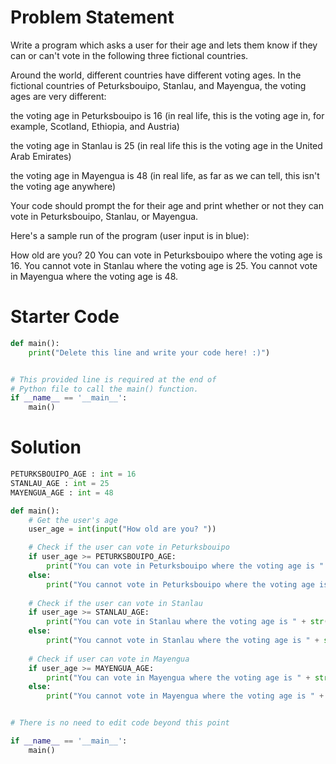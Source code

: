 # Problem Statement
Write a program which asks a user for their age and lets them know if they can or can't vote in the following three fictional countries.

Around the world, different countries have different voting ages. In the fictional countries of Peturksbouipo, Stanlau, and Mayengua, the voting ages are very different:

the voting age in Peturksbouipo is 16 (in real life, this is the voting age in, for example, Scotland, Ethiopia, and Austria)

the voting age in Stanlau is 25 (in real life this is the voting age in the United Arab Emirates)

the voting age in Mayengua is 48 (in real life, as far as we can tell, this isn't the voting age anywhere)

Your code should prompt the for their age and print whether or not they can vote in Peturksbouipo, Stanlau, or Mayengua.

Here's a sample run of the program (user input is in blue):

How old are you? 20 You can vote in Peturksbouipo where the voting age is 16. You cannot vote in Stanlau where the voting age is 25. You cannot vote in Mayengua where the voting age is 48.

# Starter Code
```python
def main():
    print("Delete this line and write your code here! :)")


# This provided line is required at the end of
# Python file to call the main() function.
if __name__ == '__main__':
    main()
```

# Solution
```python
PETURKSBOUIPO_AGE : int = 16
STANLAU_AGE : int = 25
MAYENGUA_AGE : int = 48

def main():
    # Get the user's age
    user_age = int(input("How old are you? "))

    # Check if the user can vote in Peturksbouipo
    if user_age >= PETURKSBOUIPO_AGE:
        print("You can vote in Peturksbouipo where the voting age is " + str(PETURKSBOUIPO_AGE) + ".")
    else:
        print("You cannot vote in Peturksbouipo where the voting age is " + str(PETURKSBOUIPO_AGE) + ".")
    
    # Check if the user can vote in Stanlau
    if user_age >= STANLAU_AGE:
        print("You can vote in Stanlau where the voting age is " + str(STANLAU_AGE) + ".")
    else:
        print("You cannot vote in Stanlau where the voting age is " + str(STANLAU_AGE) + ".")
    
    # Check if user can vote in Mayengua
    if user_age >= MAYENGUA_AGE:
        print("You can vote in Mayengua where the voting age is " + str(MAYENGUA_AGE) + ".")
    else:
        print("You cannot vote in Mayengua where the voting age is " + str(MAYENGUA_AGE) + ".")


# There is no need to edit code beyond this point

if __name__ == '__main__':
    main()
```